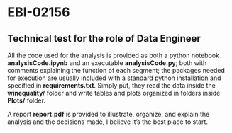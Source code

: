 # EBI-02156
## Technical test for the role of Data Engineer


All the code used for the analysis is provided as both a python notebook **analysisCode.ipynb** and an executable **analysisCode.py**; both with comments explaining the function of each segment; the packages needed for execution are usually included with a standard python installation and specified in **requirements.txt**. Simply put, they read the data inside the **winequality/** folder and write tables and plots organized in folders inside **Plots/** folder.


A report **report.pdf** is provided to illustrate, organize, and explain the analysis and the decisions made, I believe it’s the best place to start.
